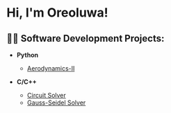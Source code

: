 <h1>Hi, I'm Oreoluwa! </h1>

<h2>👨‍💻 Software Development Projects:</h2>

- <b>Python</b>
  - [Aerodynamics-II](https://github.com/Ore-A/Aerodynamics-II.git)

- <b>C/C++</b>
  - [Circuit Solver](https://github.com/Ore-A/Circuit-Solver.git)
  - [Gauss-Seidel Solver](https://github.com/Ore-A/Gauss-Seidel-Calculator.git)
    
